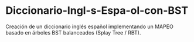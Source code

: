 # Diccionario-Ingl-s-Espa-ol-con-BST
Creación de un diccionario inglés español implementando un MAPEO basado en árboles BST balanceados (Splay Tree / RBT).
